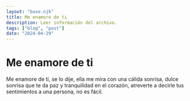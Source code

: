 ```yaml
---
layout: "base.njk"
title: Me enamore de ti
description: Leer información del archivo.
tags: ["blog", "post"]
date: "2024-04-29"
---
```


# Me enamore de ti

Me enamore de ti, se lo dije, ella me mira con una cálida sonrisa, dulce sonrisa que te da paz y tranquilidad en el corazón, atreverte a decirle tus sentimientos a una persona, no es fácil.
